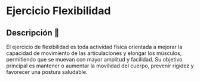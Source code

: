 # Ejercicio Flexibilidad

## Descripción 📖

El ejercicio de flexibilidad es toda actividad física orientada a mejorar la capacidad de movimiento de las articulaciones y elongar los músculos, permitiendo que se muevan con mayor amplitud y facilidad.
Su objetivo principal es mantener o aumentar la movilidad del cuerpo, prevenir rigidez y favorecer una postura saludable.
